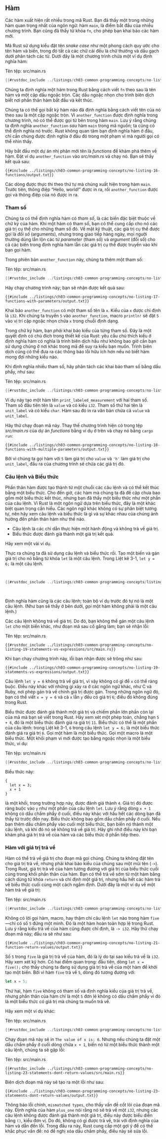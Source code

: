 ## Hàm

Các hàm xuất hiện rất nhiều trong mã Rust. Bạn đã thấy một trong những hàm quan trọng nhất của ngôn ngữ: hàm `main`, là điểm bắt đầu của nhiều chương trình. Bạn cũng đã thấy từ khóa `fn`, cho phép bạn khai báo các hàm mới.

Mã Rust sử dụng kiểu đặt tên _snake case_ như một phong cách quy ước cho tên hàm và biến, trong đó tất cả các chữ cái đều là chữ thường và dấu gạch dưới phân tách các từ. Dưới đây là một chương trình chứa một ví dụ định nghĩa hàm:

<span class="filename">Tên tệp: src/main.rs</span>

```rust
{{#rustdoc_include ../listings/ch03-common-programming-concepts/no-listing-16-functions/src/main.rs}}
```

Chúng ta định nghĩa một hàm trong Rust bằng cách viết `fn` theo sau là tên hàm và một cặp dấu ngoặc tròn. Các dấu ngoặc nhọn cho trình biên dịch biết nơi phần thân hàm bắt đầu và kết thúc.

Chúng ta có thể gọi bất kỳ hàm nào đã định nghĩa bằng cách viết tên của nó theo sau là một cặp ngoặc tròn. Vì `another_function` được định nghĩa trong chương trình, nó có thể được gọi từ bên trong hàm `main`. Lưu ý rằng chúng ta định nghĩa `another_function` _sau_ hàm `main` trong mã nguồn; ta cũng có thể định nghĩa nó trước. Rust không quan tâm bạn định nghĩa hàm ở đâu, chỉ cần chúng được định nghĩa ở đâu đó trong một phạm vi mà người gọi có thể nhìn thấy.

Hãy bắt đầu một dự án nhị phân mới tên là _functions_ để khám phá thêm về hàm. Đặt ví dụ `another_function` vào _src/main.rs_ và chạy nó. Bạn sẽ thấy kết quả sau:

```console
{{#include ../listings/ch03-common-programming-concepts/no-listing-16-functions/output.txt}}
```

Các dòng được thực thi theo thứ tự mà chúng xuất hiện trong hàm `main`. Trước tiên, thông điệp “Hello, world!” được in ra, rồi `another_function` được gọi và thông điệp của nó được in ra.

### Tham số

Chúng ta có thể định nghĩa hàm có _tham số_, là các biến đặc biệt thuộc về chữ ký của hàm. Khi một hàm có tham số, bạn có thể cung cấp cho nó các giá trị cụ thể cho những tham số đó. Về mặt kỹ thuật, các giá trị cụ thể được gọi là _đối số_ (arguments), nhưng trong giao tiếp hàng ngày, mọi người thường dùng lẫn lộn các từ _parameter_ (tham số) và _argument_ (đối số) cho cả các biến trong định nghĩa hàm lẫn các giá trị cụ thể được truyền vào khi bạn gọi hàm.

Trong phiên bản `another_function` này, chúng ta thêm một tham số:

<span class="filename">Tên tệp: src/main.rs</span>

```rust
{{#rustdoc_include ../listings/ch03-common-programming-concepts/no-listing-17-functions-with-parameters/src/main.rs}}
```

Hãy chạy chương trình này; bạn sẽ nhận được kết quả sau:

```console
{{#include ../listings/ch03-common-programming-concepts/no-listing-17-functions-with-parameters/output.txt}}
```

Khai báo `another_function` có một tham số tên là `x`. Kiểu của `x` được chỉ định là `i32`. Khi chúng ta truyền `5` vào `another_function`, macro `println!` sẽ đặt `5` vào vị trí cặp ngoặc nhọn chứa `x` trong chuỗi định dạng.

Trong chữ ký hàm, bạn _phải_ khai báo kiểu của từng tham số. Đây là một quyết định có chủ đích trong thiết kế của Rust: yêu cầu chú thích kiểu ở định nghĩa hàm có nghĩa là trình biên dịch hầu như không bao giờ cần bạn sử dụng chúng ở nơi khác trong mã để suy ra kiểu bạn muốn. Trình biên dịch cũng có thể đưa ra các thông báo lỗi hữu ích hơn nếu nó biết hàm mong đợi những kiểu nào.

Khi định nghĩa nhiều tham số, hãy phân tách các khai báo tham số bằng dấu phẩy, như sau:

<span class="filename">Tên tệp: src/main.rs</span>

```rust
{{#rustdoc_include ../listings/ch03-common-programming-concepts/no-listing-18-functions-with-multiple-parameters/src/main.rs}}
```

Ví dụ này tạo một hàm tên `print_labeled_measurement` với hai tham số. Tham số đầu tiên tên là `value` và có kiểu `i32`. Tham số thứ hai tên là `unit_label` và có kiểu `char`. Hàm sau đó in ra văn bản chứa cả `value` và `unit_label`.

Hãy thử chạy đoạn mã này. Thay thế chương trình hiện có trong tệp _src/main.rs_ của dự án _functions_ bằng ví dụ ở trên và chạy nó bằng `cargo run`:

```console
{{#include ../listings/ch03-common-programming-concepts/no-listing-18-functions-with-multiple-parameters/output.txt}}
```

Bởi vì chúng ta gọi hàm với `5` làm giá trị cho `value` và `'h'` làm giá trị cho `unit_label`, đầu ra của chương trình sẽ chứa các giá trị đó.

### Câu lệnh và Biểu thức

Phần thân hàm được tạo thành từ một chuỗi các câu lệnh và có thể kết thúc bằng một biểu thức. Cho đến giờ, các hàm mà chúng ta đã đề cập chưa bao gồm một biểu thức kết thúc, nhưng bạn đã thấy một biểu thức như một phần của câu lệnh. Vì Rust là một ngôn ngữ dựa trên biểu thức, đây là một khác biệt quan trọng cần hiểu. Các ngôn ngữ khác không có sự phân biệt tương tự, nên hãy xem câu lệnh và biểu thức là gì và sự khác nhau của chúng ảnh hưởng đến phần thân hàm như thế nào.

- Câu lệnh là các chỉ dẫn thực hiện một hành động và không trả về giá trị.
- Biểu thức được đánh giá thành một giá trị kết quả.

Hãy xem một vài ví dụ.

Thực ra chúng ta đã sử dụng câu lệnh và biểu thức rồi. Tạo một biến và gán giá trị cho nó bằng từ khóa `let` là một câu lệnh. Trong Liệt kê 3-1, `let y = 6;` là một câu lệnh.

<Listing number="3-1" file-name="src/main.rs" caption="Một khai báo hàm `main` chứa một câu lệnh">

```rust
{{#rustdoc_include ../listings/ch03-common-programming-concepts/listing-03-01/src/main.rs}}
```

</Listing>

Định nghĩa hàm cũng là các câu lệnh; toàn bộ ví dụ trước đó tự nó là một câu lệnh. (Như bạn sẽ thấy ở bên dưới, _gọi_ một hàm không phải là một câu lệnh.)

Các câu lệnh không trả về giá trị. Do đó, bạn không thể gán một câu lệnh `let` cho một biến khác, như đoạn mã sau cố gắng làm; bạn sẽ nhận lỗi:

<span class="filename">Tên tệp: src/main.rs</span>

```rust,ignore,does_not_compile
{{#rustdoc_include ../listings/ch03-common-programming-concepts/no-listing-19-statements-vs-expressions/src/main.rs}}
```

Khi bạn chạy chương trình này, lỗi bạn nhận được sẽ trông như sau:

```console
{{#include ../listings/ch03-common-programming-concepts/no-listing-19-statements-vs-expressions/output.txt}}
```

Câu lệnh `let y = 6` không trả về giá trị, vì vậy không có gì để `x` có thể ràng buộc. Điều này khác với những gì xảy ra ở các ngôn ngữ khác, như C và Ruby, nơi phép gán trả về chính giá trị được gán. Trong những ngôn ngữ đó, bạn có thể viết `x = y = 6` và cả `x` lẫn `y` đều có giá trị `6`; điều đó không đúng trong Rust.

Biểu thức được đánh giá thành một giá trị và chiếm phần lớn phần còn lại của mã mà bạn sẽ viết trong Rust. Hãy xem xét một phép toán, chẳng hạn `5 + 6`, đó là một biểu thức đánh giá ra giá trị `11`. Biểu thức có thể là một phần của câu lệnh: trong Liệt kê 3-1, `6` trong câu lệnh `let y = 6;` là một biểu thức đánh giá ra giá trị `6`. Gọi một hàm là một biểu thức. Gọi một macro là một biểu thức. Một khối phạm vi mới được tạo bằng ngoặc nhọn là một biểu thức, ví dụ:

<span class="filename">Tên tệp: src/main.rs</span>

```rust
{{#rustdoc_include ../listings/ch03-common-programming-concepts/no-listing-20-blocks-are-expressions/src/main.rs}}
```

Biểu thức này:

```rust,ignore
{
  let x = 3;
  x + 1
}
```

là một khối, trong trường hợp này, được đánh giá thành `4`. Giá trị đó được ràng buộc vào `y` như một phần của câu lệnh `let`. Lưu ý rằng dòng `x + 1` không có dấu chấm phẩy ở cuối, điều này khác với hầu hết các dòng bạn đã thấy từ trước đến nay. Biểu thức không bao gồm dấu chấm phẩy ở cuối. Nếu bạn thêm dấu chấm phẩy vào cuối một biểu thức, bạn biến nó thành một câu lệnh, và khi đó nó sẽ không trả về giá trị. Hãy ghi nhớ điều này khi bạn khám phá giá trị trả về của hàm và các biểu thức ở phần tiếp theo.

### Hàm với giá trị trả về

Hàm có thể trả về giá trị cho đoạn mã gọi chúng. Chúng ta không đặt tên cho giá trị trả về, nhưng phải khai báo kiểu của chúng sau một mũi tên (`->`). Trong Rust, giá trị trả về của hàm tương đương với giá trị của biểu thức cuối cùng trong khối phần thân của hàm. Bạn có thể trả về sớm từ một hàm bằng cách dùng từ khóa `return` và chỉ định một giá trị, nhưng hầu hết các hàm trả về biểu thức cuối cùng một cách ngầm định. Dưới đây là một ví dụ về một hàm trả về giá trị:

<span class="filename">Tên tệp: src/main.rs</span>

```rust
{{#rustdoc_include ../listings/ch03-common-programming-concepts/no-listing-21-function-return-values/src/main.rs}}
```

Không có lời gọi hàm, macro, hay thậm chí câu lệnh `let` nào trong hàm `five`—chỉ có số `5` đứng một mình. Đó là một hàm hoàn toàn hợp lệ trong Rust. Lưu ý rằng kiểu trả về của hàm cũng được chỉ định, là `-> i32`. Hãy thử chạy đoạn mã này; đầu ra sẽ như sau:

```console
{{#include ../listings/ch03-common-programming-concepts/no-listing-21-function-return-values/output.txt}}
```

Số `5` trong `five` là giá trị trả về của hàm, đó là lý do tại sao kiểu trả về là `i32`. Hãy xem xét kỹ hơn. Có hai điểm quan trọng: đầu tiên, dòng `let x = five();` cho thấy chúng ta đang sử dụng giá trị trả về của một hàm để khởi tạo một biến. Bởi vì hàm `five` trả về `5`, dòng đó tương đương với:

```rust
let x = 5;
```

Thứ hai, hàm `five` không có tham số và định nghĩa kiểu của giá trị trả về, nhưng phần thân của hàm chỉ là một `5` đơn lẻ không có dấu chấm phẩy vì đó là một biểu thức có giá trị mà chúng ta muốn trả về.

Hãy xem một ví dụ khác:

<span class="filename">Tên tệp: src/main.rs</span>

```rust
{{#rustdoc_include ../listings/ch03-common-programming-concepts/no-listing-22-function-parameter-and-return/src/main.rs}}
```

Chạy đoạn mã này sẽ in `The value of x is: 6`. Nhưng nếu chúng ta đặt một dấu chấm phẩy ở cuối dòng chứa `x + 1`, biến nó từ một biểu thức thành một câu lệnh, chúng ta sẽ gặp lỗi:

<span class="filename">Tên tệp: src/main.rs</span>

```rust,ignore,does_not_compile
{{#rustdoc_include ../listings/ch03-common-programming-concepts/no-listing-23-statements-dont-return-values/src/main.rs}}
```

Biên dịch đoạn mã này sẽ tạo ra một lỗi như sau:

```console
{{#include ../listings/ch03-common-programming-concepts/no-listing-23-statements-dont-return-values/output.txt}}
```

Thông báo lỗi chính, `mismatched types`, cho thấy vấn đề cốt lõi của đoạn mã này. Định nghĩa của hàm `plus_one` nói rằng nó sẽ trả về một `i32`, nhưng các câu lệnh không được đánh giá thành một giá trị, điều này được biểu diễn bằng `()`, kiểu đơn vị. Do đó, không có gì được trả về, trái với định nghĩa của hàm và dẫn đến lỗi. Trong đầu ra này, Rust cung cấp một gợi ý để có thể khắc phục vấn đề: nó đề nghị xóa dấu chấm phẩy, điều này sẽ sửa lỗi.
